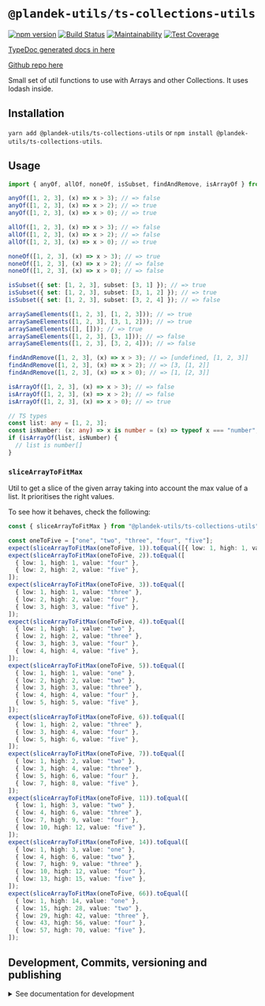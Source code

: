 # `@plandek-utils/ts-collections-utils`

[![npm version](https://badge.fury.io/js/%40plandek-utils%2Fts-collections-utils.svg)](https://badge.fury.io/js/%40plandek-utils%2Fts-collections-utils)
[![Build Status](https://travis-ci.org/plandek-utils/ts-collections-utils.svg?branch=main)](https://travis-ci.org/plandek-utils/ts-collections-utils)
[![Maintainability](https://api.codeclimate.com/v1/badges/5a1cbad6e4912247a7f2/maintainability)](https://codeclimate.com/github/plandek-utils/ts-collections-utils/maintainability)
[![Test Coverage](https://api.codeclimate.com/v1/badges/5a1cbad6e4912247a7f2/test_coverage)](https://codeclimate.com/github/plandek-utils/ts-collections-utils/test_coverage)

[TypeDoc generated docs in here](https://plandek-utils.github.io/ts-collections-utils)

[Github repo here](https://github.com/plandek-utils/ts-collections-utils)

Small set of util functions to use with Arrays and other Collections. It uses lodash inside.

## Installation

`yarn add @plandek-utils/ts-collections-utils` or `npm install @plandek-utils/ts-collections-utils`.

## Usage

```typescript
import { anyOf, allOf, noneOf, isSubset, findAndRemove, isArrayOf } from "@plandek-utils/ts-collections-utils";

anyOf([1, 2, 3], (x) => x > 3); // => false
anyOf([1, 2, 3], (x) => x > 2); // => true
anyOf([1, 2, 3], (x) => x > 0); // => true

allOf([1, 2, 3], (x) => x > 3); // => false
allOf([1, 2, 3], (x) => x > 2); // => false
allOf([1, 2, 3], (x) => x > 0); // => true

noneOf([1, 2, 3], (x) => x > 3); // => true
noneOf([1, 2, 3], (x) => x > 2); // => false
noneOf([1, 2, 3], (x) => x > 0); // => false

isSubset({ set: [1, 2, 3], subset: [3, 1] }); // => true
isSubset({ set: [1, 2, 3], subset: [3, 1, 2] }); // => true
isSubset({ set: [1, 2, 3], subset: [3, 2, 4] }); // => false

arraySameElements([1, 2, 3], [1, 2, 3])); // => true
arraySameElements([1, 2, 3], [3, 1, 2])); // => true
arraySameElements([], [])); // => true
arraySameElements([1, 2, 3], [3, 1])); // => false
arraySameElements([1, 2, 3], [3, 2, 4])); // => false

findAndRemove([1, 2, 3], (x) => x > 3); // => [undefined, [1, 2, 3]]
findAndRemove([1, 2, 3], (x) => x > 2); // => [3, [1, 2]]
findAndRemove([1, 2, 3], (x) => x > 0); // => [1, [2, 3]]

isArrayOf([1, 2, 3], (x) => x > 3); // => false
isArrayOf([1, 2, 3], (x) => x > 2); // => false
isArrayOf([1, 2, 3], (x) => x > 0); // => true

// TS types
const list: any = [1, 2, 3];
const isNumber: (x: any) => x is number = (x) => typeof x === "number";
if (isArrayOf(list, isNumber) {
  // list is number[]
}

```

### `sliceArrayToFitMax`

Util to get a slice of the given array taking into account the max value of a list. It prioritises the right values.

To see how it behaves, check the following:

```ts
const { sliceArrayToFitMax } from "@plandek-utils/ts-collections-utils";

const oneToFive = ["one", "two", "three", "four", "five"];
expect(sliceArrayToFitMax(oneToFive, 1)).toEqual([{ low: 1, high: 1, value: "five" }]);
expect(sliceArrayToFitMax(oneToFive, 2)).toEqual([
  { low: 1, high: 1, value: "four" },
  { low: 2, high: 2, value: "five" },
]);
expect(sliceArrayToFitMax(oneToFive, 3)).toEqual([
  { low: 1, high: 1, value: "three" },
  { low: 2, high: 2, value: "four" },
  { low: 3, high: 3, value: "five" },
]);
expect(sliceArrayToFitMax(oneToFive, 4)).toEqual([
  { low: 1, high: 1, value: "two" },
  { low: 2, high: 2, value: "three" },
  { low: 3, high: 3, value: "four" },
  { low: 4, high: 4, value: "five" },
]);
expect(sliceArrayToFitMax(oneToFive, 5)).toEqual([
  { low: 1, high: 1, value: "one" },
  { low: 2, high: 2, value: "two" },
  { low: 3, high: 3, value: "three" },
  { low: 4, high: 4, value: "four" },
  { low: 5, high: 5, value: "five" },
]);
expect(sliceArrayToFitMax(oneToFive, 6)).toEqual([
  { low: 1, high: 2, value: "three" },
  { low: 3, high: 4, value: "four" },
  { low: 5, high: 6, value: "five" },
]);
expect(sliceArrayToFitMax(oneToFive, 7)).toEqual([
  { low: 1, high: 2, value: "two" },
  { low: 3, high: 4, value: "three" },
  { low: 5, high: 6, value: "four" },
  { low: 7, high: 8, value: "five" },
]);
expect(sliceArrayToFitMax(oneToFive, 11)).toEqual([
  { low: 1, high: 3, value: "two" },
  { low: 4, high: 6, value: "three" },
  { low: 7, high: 9, value: "four" },
  { low: 10, high: 12, value: "five" },
]);
expect(sliceArrayToFitMax(oneToFive, 14)).toEqual([
  { low: 1, high: 3, value: "one" },
  { low: 4, high: 6, value: "two" },
  { low: 7, high: 9, value: "three" },
  { low: 10, high: 12, value: "four" },
  { low: 13, high: 15, value: "five" },
]);
expect(sliceArrayToFitMax(oneToFive, 66)).toEqual([
  { low: 1, high: 14, value: "one" },
  { low: 15, high: 28, value: "two" },
  { low: 29, high: 42, value: "three" },
  { low: 43, high: 56, value: "four" },
  { low: 57, high: 70, value: "five" },
]);
```

## Development, Commits, versioning and publishing

<details><summary>See documentation for development</summary>
<p>

See [The Typescript-Starter docs](https://github.com/bitjson/typescript-starter#bump-version-update-changelog-commit--tag-release).

### Commits and CHANGELOG

For commits, you should use [`commitizen`](https://github.com/commitizen/cz-cli)

```sh
yarn global add commitizen

#commit your changes:
git cz
```

As typescript-starter docs state:

This project is tooled for [conventional changelog](https://github.com/conventional-changelog/conventional-changelog) to make managing releases easier. See the [standard-version](https://github.com/conventional-changelog/standard-version) documentation for more information on the workflow, or [`CHANGELOG.md`](CHANGELOG.md) for an example.

```sh
# bump package.json version, update CHANGELOG.md, git tag the release
yarn run version
```

You may find a tool like [**`wip`**](https://github.com/bitjson/wip) helpful for managing work in progress before you're ready to create a meaningful commit.

### Creating the first version

Once you are ready to create the first version, run the following (note that `reset` is destructive and will remove all files not in the git repo from the directory).

```sh
# Reset the repo to the latest commit and build everything
yarn run reset && yarn run test && yarn run doc:html

# Then version it with standard-version options. e.g.:
# don't bump package.json version
yarn run version -- --first-release

# Other popular options include:

# PGP sign it:
# $ yarn run version -- --sign

# alpha release:
# $ yarn run version -- --prerelease alpha
```

And after that, remember to [publish the docs](#publish-the-docs).

And finally push the new tags to github and publish the package to npm.

```sh
# Push to git
git push --follow-tags origin main

# Publish to NPM (allowing public access, required if the package name is namespaced like `@somewhere/some-lib`)
yarn publish --access public
```

### Publish the Docs

```sh
yarn run doc:html && yarn run doc:publish
```

This will generate the docs and publish them in github pages.

### Generate a version

There is a single yarn command for preparing a new release. See [One-step publish preparation script in TypeScript-Starter](https://github.com/bitjson/typescript-starter#one-step-publish-preparation-script)

```sh
# Prepare a standard release
yarn prepare-release

# Push to git
git push --follow-tags origin main

# Publish to NPM (allowing public access, required if the package name is namespaced like `@somewhere/some-lib`)
yarn publish --access public
```

</p>
</details>
